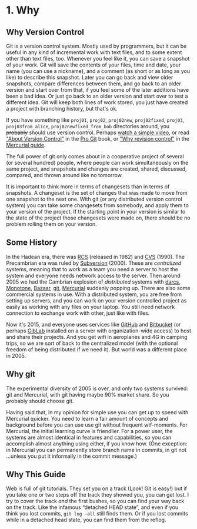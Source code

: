 ﻿# 1. Why

## Why Version Control

Git is a version control system. Mostly used by programmers, but it can be useful in any kind of incremental work with text files, and to some extent other than text files, too. Whenever you feel like it, you can save a snapshot of your work. Git will save the contents of your files, time and date, your name (you can use a nickname), and a comment (as short or as long as you like) to describe this snapshot. Later you can go back and view older snapshots, compare differences between them, and go back to an older version and start over from that, if you feel some of the later additions have been a bad idea. Or just go back to an older version and start over to test a different idea. Git will keep both lines of work stored, you just have created a project with branching history, but that's ok.

If you have something like `proj01`, `proj02`, `proj02new`, `proj02fixed`, `proj03`, `proj03from_alice`, `proj02newfixed_from_bob` directories around, you ~~probably~~ should use version control. Perhaps [watch a simple video][1], or read ["About Version Control"][2] in the [Pro Git][3] book, or ["Why revision control"][4] in the [Mercurial guide][5].

[1]: https://git-scm.com/video/what-is-version-control
[2]: https://git-scm.com/book/en/v2/Getting-Started-About-Version-Control
[3]: https://git-scm.com/book/en/v2
[4]: http://hgbook.red-bean.com/read/how-did-we-get-here.html
[5]: http://hgbook.red-bean.com/read/


The full power of git only comes about in a cooperative project of several (or several hundred) people, where people can work simultaneously on the same project, and snapshots and changes are created, shared, discussed, compared, and thrown around like no tomorrow.

It is important to think more in terms of changesets than in terms of snapshots. A changeset is the set of changes that was made to move from one snapshot to the next one. With git (or any distributed version control system) you can take some changesets from somebody, and apply them to your version of the project. If the starting point in your version is similar to the state of the project those changesets were made on, there should be no problem rolling them on your version.


## Some History

In the Hadean era, there was [RCS][h1] (released in 1982) and [CVS][h2] (1990). The Precambrian era was ruled by [Subversion][h3] (2000). These are *centralized* systems, meaning that to work as a team you need a server to host the system and everyone needs network access to the server.  Then around 2005 we had the Cambrian explosion of *distributed* systems with [darcs][h4], [Monotone][h5], [Bazaar][h6], [git][h7], [Mercurial][h8] suddenly popping up. There are also some commercial systems in use. With a distributed system, you are free from setting up servers, and you can work on your version controlled project as easily as working with any files on your laptop. You still need network connection to exchange work with other, just like with files.

Now it's 2015, and everyone uses services like [GitHub][h9] and [Bitbucket][h10] (or perhaps [GibLab][h11] installed on a server with organization-wide access) to host and share their projects. And you get wifi in aeroplanes and 4G in camping trips, so we are sort of back to the centralized model (with the optional freedom of being distributed if we need it). But world was a different place in 2005.

[h1]: https://en.wikipedia.org/wiki/Revision_Control_System
[h2]: https://en.wikipedia.org/wiki/Concurrent_Versions_System
[h3]: https://en.wikipedia.org/wiki/Apache_Subversion
[h4]: https://en.wikipedia.org/wiki/Darcs
[h5]: https://en.wikipedia.org/wiki/Monotone_%28software%29
[h6]: https://en.wikipedia.org/wiki/GNU_Bazaar
[h7]: https://en.wikipedia.org/wiki/Git_%28software%29
[h8]: https://en.wikipedia.org/wiki/Mercurial
[h9]: https://github.com/
[h10]: https://bitbucket.org/
[h11]: https://about.gitlab.com/

## Why git

The experimental diversity of 2005 is over, and only two systems survived: git and Mercurial, with git having maybe 90% market share. So you probably should choose git.

Having said that, in my opinion for simple use you can get up to speed with Mercurial quicker. You need to learn a fair amount of concepts and background before you can use use git without frequent wtf-moments. For Mercurial, the initial learning curve is friendlier. For a power user, the systems are almost identical in features and capabilities, so you can accomplish almost anything using either, if you know how. (One exception: in Mercurial you can permanently store branch name in commits, in git not ...unless you put it informally in the commit message.)

## Why This Guide

Web is full of git tutorials. They set you on a track (Look! Git is easy!) but if you take one or two steps off the track they showed you, you can get lost. I try to cover the track *and* the first bushes, so you can find your way back on the track. Like the infamous “detached HEAD state”, and even if you think you lost commits, `git log -all` still finds them. Or if you lost commits while in a detached head state, you can find them from the reflog.
